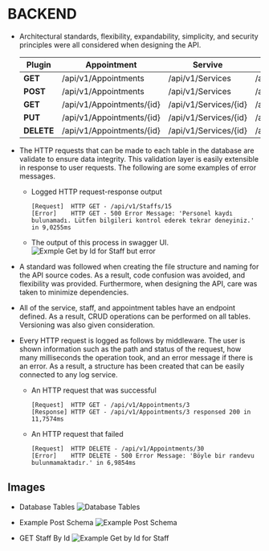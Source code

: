 # BACKEND

- Architectural standards, flexibility, expandability, simplicity, and security principles were all considered when designing the API.

    | Plugin | Appointment | Servive | Staff |
    | ------ | ------ | ------ | ------ |
    | **GET** | /api/v1/Appointments | /api/v1/Services | /api/v1/Staffs |
    | **POST** | /api/v1/Appointments | /api/v1/Services | /api/v1/Staffs |
    | **GET** | /api/v1/Appointments/{id} | /api/v1/Services/{id} | /api/v1/Staffs/{id} |
    | **PUT** | /api/v1/Appointments/{id} | /api/v1/Services/{id} | /api/v1/Staffs/{id} |
    | **DELETE** | /api/v1/Appointments/{id} | /api/v1/Services/{id} | /api/v1/Staffs/{id} | 

- The HTTP requests that can be made to each table in the database are validate to ensure data integrity. This validation layer is easily extensible in response to user requests. The following are some examples of error messages.

    - Logged HTTP request-response output
        ```
        [Request]  HTTP GET - /api/v1/Staffs/15
        [Error]    HTTP GET - 500 Error Message: 'Personel kaydı bulunamadı. Lütfen bilgileri kontrol ederek tekrar deneyiniz.' in 9,0255ms
        ```
    - The output of this process in swagger UI.
        ![Exmple Get by Id for Staff but error](https://user-images.githubusercontent.com/49994631/200809257-0598a175-06ba-4be2-b604-52bccb697f8c.PNG)

- A standard was followed when creating the file structure and naming for the API source codes. As a result, code confusion was avoided, and flexibility was provided. Furthermore, when designing the API, care was taken to minimize dependencies.

- All of the service, staff, and appointment tables have an endpoint defined. As a result, CRUD operations can be performed on all tables. Versioning was also given consideration.

- Every HTTP request is logged as follows by middleware. The user is shown information such as the path and status of the request, how many milliseconds the operation took, and an error message if there is an error. As a result, a structure has been created that can be easily connected to any log service.

    - An HTTP request that was successful
        ```
        [Request]  HTTP GET - /api/v1/Appointments/3
        [Response] HTTP GET - /api/v1/Appointments/3 responsed 200 in 11,7574ms
        ```
    - An HTTP request that failed
        ```
        [Request]  HTTP DELETE - /api/v1/Appointments/30
        [Error]    HTTP DELETE - 500 Error Message: 'Böyle bir randevu bulunmamaktadır.' in 6,9854ms
        ```

## Images

- Database Tables
![Database Tables](https://user-images.githubusercontent.com/49994631/200809307-bbec286d-d7a1-41e8-b57d-552a26796d11.PNG)

- Example Post Schema
![Example Post Schema](https://user-images.githubusercontent.com/49994631/200809699-491e9fd9-6306-468b-9fa8-b657e0dc3180.PNG)

- GET Staff By Id
![Example Get by Id for Staff](https://user-images.githubusercontent.com/49994631/200809804-3cf61916-5230-435e-a2f6-596c2580f0af.PNG)
